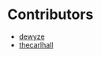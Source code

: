 # Contributors

- [dewyze](https://github.com/dewyze)
- [thecarlhall](https://github.com/thecarlhall)

